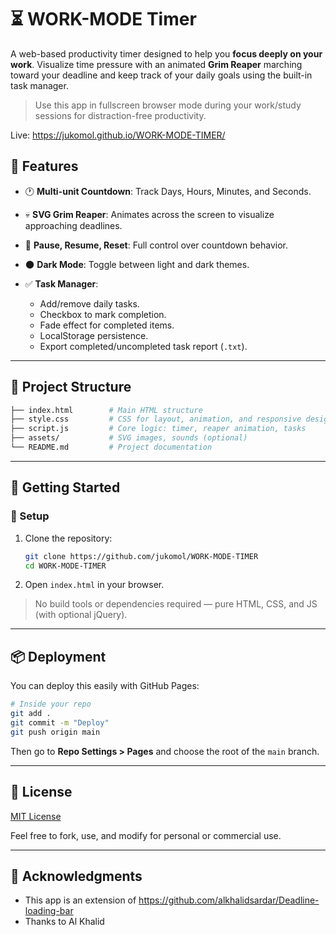 # ⏳ WORK-MODE Timer

 A web-based productivity timer designed to help you **focus deeply on your work**. Visualize time pressure with an animated **Grim Reaper** marching toward your deadline and keep track of your daily goals using the built-in task manager.

> Use this app in fullscreen browser mode during your work/study sessions for distraction-free productivity.

Live: https://jukomol.github.io/WORK-MODE-TIMER/


## 🔧 Features

* 🕐 **Multi-unit Countdown**: Track Days, Hours, Minutes, and Seconds.
* 💀 **SVG Grim Reaper**: Animates across the screen to visualize approaching deadlines.
* 🔁 **Pause, Resume, Reset**: Full control over countdown behavior.
* 🌑 **Dark Mode**: Toggle between light and dark themes.
* ✅ **Task Manager**:

  * Add/remove daily tasks.
  * Checkbox to mark completion.
  * Fade effect for completed items.
  * LocalStorage persistence.
  * Export completed/uncompleted task report (`.txt`).

---

## 📂 Project Structure

```bash
├── index.html        # Main HTML structure
├── style.css         # CSS for layout, animation, and responsive design
├── script.js         # Core logic: timer, reaper animation, tasks
├── assets/           # SVG images, sounds (optional)
└── README.md         # Project documentation
```

---

## 🚀 Getting Started

### 🔨 Setup

1. Clone the repository:

   ```bash
   git clone https://github.com/jukomol/WORK-MODE-TIMER
   cd WORK-MODE-TIMER
   ```

2. Open `index.html` in your browser.

> No build tools or dependencies required — pure HTML, CSS, and JS (with optional jQuery).

---

## 📦 Deployment

You can deploy this easily with GitHub Pages:

```bash
# Inside your repo
git add .
git commit -m "Deploy"
git push origin main
```

Then go to **Repo Settings > Pages** and choose the root of the `main` branch.

---

## 📜 License

[MIT License](LICENSE)

Feel free to fork, use, and modify for personal or commercial use.

---

## 🙏 Acknowledgments

* This app is an extension of https://github.com/alkhalidsardar/Deadline-loading-bar
* Thanks to Al Khalid



